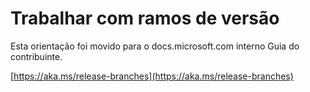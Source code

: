 # <a name="working-with-release-branches"></a>Trabalhar com ramos de versão

Esta orientação foi movido para o docs.microsoft.com interno Guia do contribuinte.

[https://aka.ms/release-branches](https://aka.ms/release-branches)
